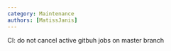 ```yaml
---
category: Maintenance
authors: [MatissJanis]
---
```


CI: do not cancel active gitbuh jobs on master branch
